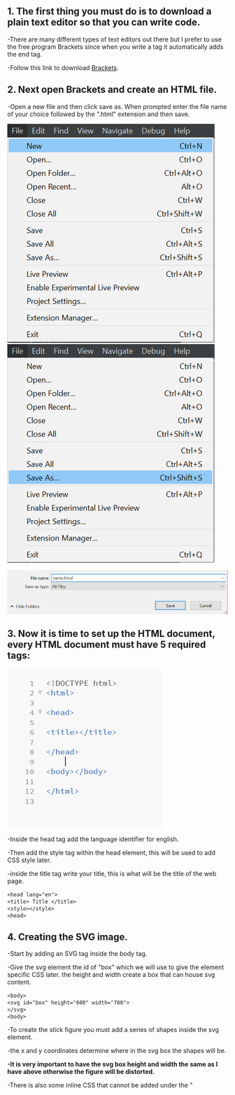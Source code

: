 ## 1. The first thing you must do is to download a plain text editor so that you can write code.

-There are many different types of text editors out there but I prefer to use the free program Brackets since when you write a tag it automatically adds the end tag.

-Follow this link to download [Brackets](http://brackets.io/).

## 2. Next open Brackets and create an HTML file.
-Open a new file and then click save as. When prompted enter the file name of your choice followed by the ".html" extension and then save.

![new](new.png)    ![saveas](saveas.png)

![name](name.png)

## 3. Now it is time to set up the HTML document, every HTML document must have 5 required tags:

![tags](tags.PNG)

-Inside the head tag add the language identifier for english. 

-Then add the style tag within the head element, this will be used to add CSS style later.

-inside the title tag write your title, this is what will be the title of the web page. 

```
<head lang="en">
<title> Title </title>
<style></style>
<head>
```
## 4. Creating the SVG image.
-Start by adding an SVG tag inside the body tag.

-Give the svg element the id of "box" which we will use to give the element specific CSS later. the height and width create a box that can house svg content.
```
<body>
<svg id="box" height="600" width="700">
</svg>
<body>
```
-To create the stick figure you must add a series of shapes inside the svg element. 

-the x and y coordinates determine where in the svg box the shapes will be. 

**-It is very important to have the svg box height and width the same as I have above otherwise the figure will be distorted.**

-There is also some inline CSS that cannot be added under the "<style>" tag so it must be put in the shape tags.
     
```
<circle cx="350" cy="100" r="40" stroke="black" stroke-width="5" fill="white"></circle>  
     
   
<line x1="350" x2="350" y1="140" y2="280" stroke="black" stroke-width="5"></line> 
     
     
     <line x1="350" x2="310" y1="165" y2="210" stroke="black" stroke-width="5"></line>
     
      <line x1="350" x2="390" y1="165" y2="210" stroke="black" stroke-width="5"></line>
  
 <line x1="350" x2="315" y1="278" y2="340" stroke="black" stroke-width="5"></line>
     
<line x1="350" x2="390" y1="278" y2="340" stroke="black" stroke-width="5"></line>
```
